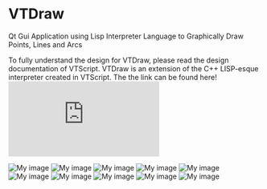 # VTDraw
Qt Gui Application using Lisp Interpreter Language to Graphically Draw Points, Lines and Arcs

To fully understand the design for VTDraw, please read the design documentation of VTScript. VTDraw is an extension of the C++ LISP-esque interpreter created in VTScript. The the link can be found here!
![a link](https://github.com/shashwb/VTScript/blob/master/README.md)


![My image](https://user-images.githubusercontent.com/7054302/27883170-a404ee1c-619d-11e7-9874-80d7b5ec5e49.png)
![My image](https://user-images.githubusercontent.com/7054302/27883691-6a0b425e-619f-11e7-8453-d2843ab3d47b.png)
![My image](https://user-images.githubusercontent.com/7054302/27883173-a707e5ba-619d-11e7-9933-0222782e1ed7.png)
![My image](https://user-images.githubusercontent.com/7054302/27883175-a9aef09c-619d-11e7-83f2-e036b872a1ce.png)
![My image](https://user-images.githubusercontent.com/7054302/27883179-ab92a278-619d-11e7-9438-d7ef0cd0586f.png)
![My image](https://user-images.githubusercontent.com/7054302/27883190-af7688fa-619d-11e7-898c-d413c0086c17.png)
![My image](https://user-images.githubusercontent.com/7054302/27883193-b0f376ac-619d-11e7-9e25-54559af6802a.png)
![My image](https://user-images.githubusercontent.com/7054302/27883194-b21a7bc0-619d-11e7-8c5a-ed4856d92bce.png)
![My image](https://user-images.githubusercontent.com/7054302/27883196-b32c7dce-619d-11e7-9fdb-3d4fd1845b43.png)
![My image](https://user-images.githubusercontent.com/7054302/27883200-b7e15902-619d-11e7-8243-10819b5e523e.png)

